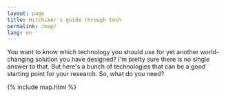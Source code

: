 ```yaml
---
layout: page
title: Hitchiker's guide through tech
permalink: /map/
lang: en
---
```

You want to know which technology you should use for yet another world-changing solution you have designed? I'm pretty sure there is no single answer to that. But here's a bunch of technologies that can be a good starting point for your research.
So, what do you need?

{% include map.html %}